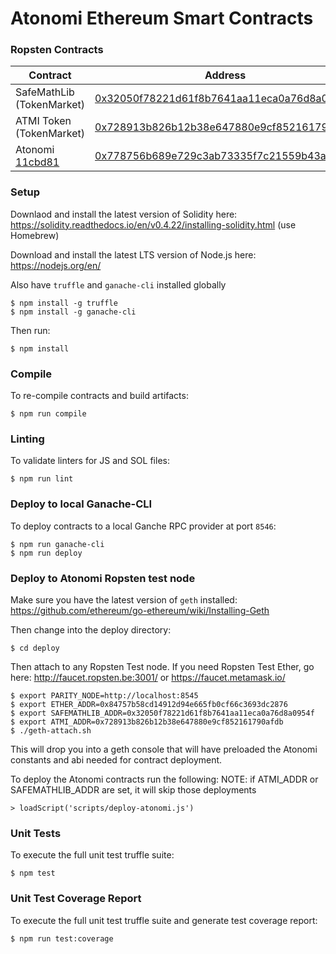 # Atonomi Ethereum Smart Contracts

### Ropsten Contracts

| Contract  | Address |
| ------------- | ------------- |
| SafeMathLib (TokenMarket)  | [0x32050f78221d61f8b7641aa11eca0a76d8a0954f](https://ropsten.etherscan.io/address/0x32050f78221d61f8b7641aa11eca0a76d8a0954f#code)  |
| ATMI Token (TokenMarket)  | [0x728913b826b12b38e647880e9cf852161790afdb](https://ropsten.etherscan.io/address/0x728913b826b12b38e647880e9cf852161790afdb#code)  |
| Atonomi [11cbd81](https://github.com/atonomi/smart-contracts/commit/11cbd8146147a744d79a98e1f8a12b9a1d6c04bf) | [0x778756b689e729c3ab73335f7c21559b43a4f2e9](https://ropsten.etherscan.io/address/0x778756b689e729c3ab73335f7c21559b43a4f2e9#code)  |


### Setup

Downlaod and install the latest version of Solidity here: https://solidity.readthedocs.io/en/v0.4.22/installing-solidity.html (use Homebrew)

Download and install the latest LTS version of Node.js here: https://nodejs.org/en/

Also have `truffle` and `ganache-cli` installed globally

```
$ npm install -g truffle
$ npm install -g ganache-cli
```

Then run: 

```
$ npm install
```

### Compile

To re-compile contracts and build artifacts:

```
$ npm run compile
```

### Linting

To validate linters for JS and SOL files:

```
$ npm run lint
```

### Deploy to local Ganache-CLI

To deploy contracts to a local Ganche RPC provider at port `8546`:

```
$ npm run ganache-cli
$ npm run deploy
```

### Deploy to Atonomi Ropsten test node

Make sure you have the latest version of `geth` installed: https://github.com/ethereum/go-ethereum/wiki/Installing-Geth

Then change into the deploy directory:

```
$ cd deploy
```

Then attach to any Ropsten Test node.  If you need Ropsten Test Ether, go here: http://faucet.ropsten.be:3001/ or https://faucet.metamask.io/

```
$ export PARITY_NODE=http://localhost:8545
$ export ETHER_ADDR=0x84757b58cd14912d94e665fb0cf66c3693dc2876
$ export SAFEMATHLIB_ADDR=0x32050f78221d61f8b7641aa11eca0a76d8a0954f
$ export ATMI_ADDR=0x728913b826b12b38e647880e9cf852161790afdb
$ ./geth-attach.sh
```

This will drop you into a geth console that will have preloaded the Atonomi constants and abi needed for contract deployment.

To deploy the Atonomi contracts run the following: 
NOTE: if ATMI_ADDR or SAFEMATHLIB_ADDR are set, it will skip those deployments

```
> loadScript('scripts/deploy-atonomi.js')
```

### Unit Tests

To execute the full unit test truffle suite: 

```
$ npm test
```

### Unit Test Coverage Report

To execute the full unit test truffle suite and generate test coverage report:

```
$ npm run test:coverage
```
